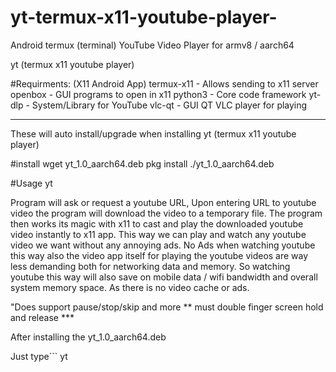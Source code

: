 # yt-termux-x11-youtube-player-
Android termux (terminal) YouTube Video Player for armv8 / aarch64


yt (termux x11 youtube player)

#Requirments:
(X11 Android App)
termux-x11  - Allows sending to x11 server
openbox  - GUI programs to open in x11
python3  - Core code framework 
yt-dlp  - System/Library for YouTube
vlc-qt  -  GUI QT VLC player for playing
__________
These will auto install/upgrade when installing yt (termux x11 youtube player)


#install 
wget yt_1.0_aarch64.deb
pkg install ./yt_1.0_aarch64.deb


#Usage
yt

Program will ask or request a youtube URL, Upon entering URL to youtube video the program will download the video to a temporary file. The program then works its magic with x11 to cast and play the downloaded youtube video instantly to x11 app. This way we can play and watch any youtube video we want without any annoying ads. No Ads when watching youtube this way also the video app itself for playing the youtube videos are way less demanding both for networking data and memory. So watching youtube this way will also save on mobile data / wifi bandwidth and overall system memory space. As there is no video cache or ads.


"Does support pause/stop/skip and more ** must double finger screen hold and release ***


After installing the yt_1.0_aarch64.deb

Just type```
 yt 






